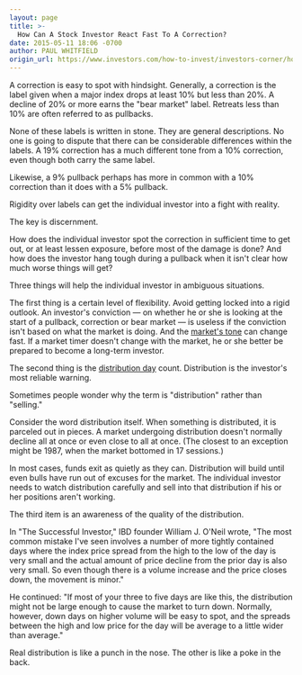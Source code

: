 ```yaml
---
layout: page
title: >-
  How Can A Stock Investor React Fast To A Correction?
date: 2015-05-11 18:06 -0700
author: PAUL WHITFIELD
origin_url: https://www.investors.com/how-to-invest/investors-corner/how-to-spot-stock-market-correction
---
```





A correction is easy to spot with hindsight. Generally, a correction is the label given when a major index drops at least 10% but less than 20%. A decline of 20% or more earns the "bear market" label. Retreats less than 10% are often referred to as pullbacks.

  

None of these labels is written in stone. They are general descriptions. No one is going to dispute that there can be considerable differences within the labels. A 19% correction has a much different tone from a 10% correction, even though both carry the same label.

  

Likewise, a 9% pullback perhaps has more in common with a 10% correction than it does with a 5% pullback.

  

Rigidity over labels can get the individual investor into a fight with reality.

  

The key is discernment.

  

How does the individual investor spot the correction in sufficient time to get out, or at least lessen exposure, before most of the damage is done? And how does the investor hang tough during a pullback when it isn't clear how much worse things will get?

  

Three things will help the individual investor in ambiguous situations.

  

The first thing is a certain level of flexibility. Avoid getting locked into a rigid outlook. An investor's conviction — on whether he or she is looking at the start of a pullback, correction or bear market — is useless if the conviction isn't based on what the market is doing. And the [market's tone](http://news.investors.com/investing/big-picture.htm) can change fast. If a market timer doesn't change with the market, he or she better be prepared to become a long-term investor.

  

The second thing is the [distribution day](http://education.investors.com/investors-corner/751793-distribution-days-signal-market-top-near.htm) count. Distribution is the investor's most reliable warning.

  

Sometimes people wonder why the term is "distribution" rather than "selling."

  

Consider the word distribution itself. When something is distributed, it is parceled out in pieces. A market undergoing distribution doesn't normally decline all at once or even close to all at once. (The closest to an exception might be 1987, when the market bottomed in 17 sessions.)

  

In most cases, funds exit as quietly as they can. Distribution will build until even bulls have run out of excuses for the market. The individual investor needs to watch distribution carefully and sell into that distribution if his or her positions aren't working.

  

The third item is an awareness of the quality of the distribution.

  

In "The Successful Investor," IBD founder William J. O'Neil wrote, "The most common mistake I've seen involves a number of more tightly contained days where the index price spread from the high to the low of the day is very small and the actual amount of price decline from the prior day is also very small. So even though there is a volume increase and the price closes down, the movement is minor."

  

He continued: "If most of your three to five days are like this, the distribution might not be large enough to cause the market to turn down. Normally, however, down days on higher volume will be easy to spot, and the spreads between the high and low price for the day will be average to a little wider than average."

  

Real distribution is like a punch in the nose. The other is like a poke in the back.




